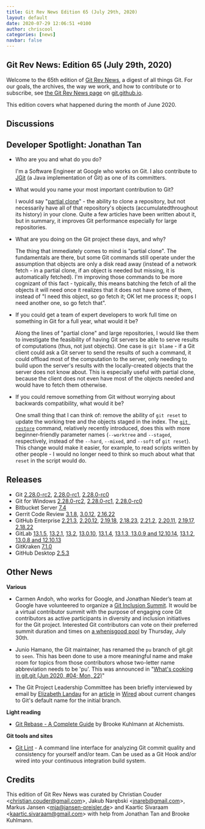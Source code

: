 ```yaml
---
title: Git Rev News Edition 65 (July 29th, 2020)
layout: default
date: 2020-07-29 12:06:51 +0100
author: chriscool
categories: [news]
navbar: false
---
```


## Git Rev News: Edition 65 (July 29th, 2020)

Welcome to the 65th edition of [Git Rev News](https://git.github.io/rev_news/rev_news/),
a digest of all things Git. For our goals, the archives, the way we work, and how to contribute or to
subscribe, see [the Git Rev News page](https://git.github.io/rev_news/rev_news/) on [git.github.io](http://git.github.io).

This edition covers what happened during the month of June 2020.

## Discussions

<!---
### General
-->

<!---
### Reviews
-->

<!---
### Support
-->

## Developer Spotlight: Jonathan Tan

* Who are you and what do you do?

  I'm a Software Engineer at Google who works on Git. I also contribute
  to [JGit](https://www.eclipse.org/jgit/) (a Java implementation of Git) as one of its committers.

* What would you name your most important contribution to Git?

  I would say "[partial clone](https://git-scm.com/docs/partial-clone)" - the
  ability to clone a repository, but not necessarily have all of
  that repository's objects (accumulatedthroughout its history) in
  your clone. Quite a few articles have been written about it, but in
  summary, it improves Git performance especially for large repositories.

* What are you doing on the Git project these days, and why?

  The thing that immediately comes to mind is "partial clone".  The
  fundamentals are there, but some Git commands still operate under the
  assumption that objects are only a disk read away (instead of a
  network fetch - in a partial clone, if an object is needed but
  missing, it is automatically fetched). I'm improving those commands to
  be more cognizant of this fact - typically, this means batching the
  fetch of all the objects it will need once it realizes that it does
  not have some of them, instead of "I need this object, so go fetch it;
  OK let me process it; oops I need another one, so go fetch that".

* If you could get a team of expert developers to work full time on
  something in Git for a full year, what would it be?

  Along the lines of "partial clone" and large repositories, I would
  like them to investigate the feasibility of having Git servers be able
  to serve results of computations (thus, not just objects). One case is
  `git blame` - if a Git client could ask a Git server to send the
  results of such a command, it could offload most of the computation to
  the server, only needing to build upon the server's results with the
  locally-created objects that the server does not know about. This is
  especially useful with partial clone, because the client does not even
  have most of the objects needed and would have to fetch them
  otherwise.

* If you could remove something from Git without worrying about
  backwards compatibility, what would it be?

  One small thing that I can think of: remove the ability of `git reset`
  to update the working tree and the objects staged in the index. The
  [`git restore`](https://git-scm.com/docs/git-restore) command,
  relatively recently introduced, does this with more beginner-friendly
  parameter names (`--worktree` and `--staged`, respectively, instead of
  the `--hard`, `--mixed`, and `--soft` of `git reset`). This change
  would make it easier, for example, to read scripts written by other
  people - I would no longer need to think so much about what that
  `reset` in the script would do.

## Releases

+ Git [2.28.0-rc2](https://public-inbox.org/git/xmqqblk75uel.fsf@gitster.c.googlers.com/),
[2.28.0-rc1](https://public-inbox.org/git/xmqqv9ildh46.fsf@gitster.c.googlers.com/),
[2.28.0-rc0](https://public-inbox.org/git/xmqqh7ugwen6.fsf@gitster.c.googlers.com/)
+ Git for Windows [2.28.0-rc2](https://public-inbox.org/git/20200722195905.6540-1-johannes.schindelin@gmx.de),
[2.28.0-rc1](https://public-inbox.org/git/20200718011007.6808-1-johannes.schindelin@gmx.de),
[2.28.0-rc0](https://public-inbox.org/git/20200710135935.6416-1-johannes.schindelin@gmx.de)
+ Bitbucket Server [7.4](https://confluence.atlassian.com/bitbucketserver/bitbucket-server-release-notes-872139866.html)
+ Gerrit Code Review [3.1.8](https://www.gerritcodereview.com/3.1.html#318),
[3.0.12](https://www.gerritcodereview.com/3.0.html#3012),
[2.16.22](https://www.gerritcodereview.com/2.16.html#21622)
+ GitHub Enterprise [2.21.3](https://enterprise.github.com/releases/2.21.3/notes),
[2.20.12](https://enterprise.github.com/releases/2.20.12/notes),
[2.19.18](https://enterprise.github.com/releases/2.19.18/notes),
[2.18.23](https://enterprise.github.com/releases/2.18.23/notes),
[2.21.2](https://enterprise.github.com/releases/2.21.2/notes),
[2.20.11](https://enterprise.github.com/releases/2.20.11/notes),
[2.19.17](https://enterprise.github.com/releases/2.19.17/notes),
[2.18.22](https://enterprise.github.com/releases/2.18.22/notes)
+ GitLab [13.1.5](https://about.gitlab.com/releases/2020/07/24/gitlab-13-1-5-released/),
[13.2.1](https://about.gitlab.com/releases/2020/07/24/gitlab-13-2-1-released/),
[13.2](https://about.gitlab.com/releases/2020/07/22/gitlab-13-2-released/),
[13.0.10](https://about.gitlab.com/releases/2020/07/09/gitlab-13-0-10-released/),
[13.1.4](https://about.gitlab.com/releases/2020/07/09/gitlab-13-1-4-released/),
[13.1.3, 13.0.9 and 12.10.14](https://about.gitlab.com/releases/2020/07/06/critical-security-release-gitlab-13-1-3-released/),
[13.1.2, 13.0.8 and 12.10.13](https://about.gitlab.com/releases/2020/07/01/security-release-13-1-2-release/)
+ GitKraken [7.1.0](https://support.gitkraken.com/release-notes/current)
+ GitHub Desktop [2.5.3](https://desktop.github.com/release-notes/)

## Other News

__Various__

* Carmen Andoh, who works for Google, and Jonathan Nieder’s team at
  Google have volunteered to organize a
  [Git Inclusion Summit](https://lore.kernel.org/git/CA+TwhoKBYwUKmtQTyiocPWJD=KeZQryS+6Q8JKxKgLEy0qJwAw@mail.gmail.com/).
  It would be a virtual contributor summit with the purpose of
  engaging core Git contributors as active participants in diversity
  and inclusion initiatives for the Git project. Interested Git
  contributors can vote on their preferred summit duration and times
  on [a whenisgood pool](http://whenisgood.net/9z2diyy) by Thursday,
  July 30th.

* Junio Hamano, the Git maintainer, has renamed the `pu` branch of
  git.git to `seen`. This has been done to use a more meaningful name
  and make room for topics from those contributors whose two-letter
  name abbreviation needs to be 'pu'. This was announced in
  "[What's cooking in git.git (Jun 2020, #04; Mon, 22)](https://public-inbox.org/git/xmqqimfid2l1.fsf@gitster.c.googlers.com)"

* The Git Project Leadership Committee has been briefly interviewed by
  email by [Elizabeth Landau](https://en.wikipedia.org/wiki/Elizabeth_Landau)
  for an [article](https://www.wired.com/story/tech-confronts-use-labels-master-slave/)
  in [Wired](https://www.wired.com/) about current changes to Git's
  default name for the initial branch.

__Light reading__

* [Git Rebase - A Complete Guide](https://www.alchemists.io/articles/git_rebase) by Brooke Kuhlmann at Alchemists.

__Git tools and sites__

* [Git Lint](https://www.alchemists.io/projects/git-lint) - A command line interface for analyzing Git commit quality and consistency for yourself and/or team. Can be used as a Git Hook and/or wired into your continuous integration build system.

## Credits

This edition of Git Rev News was curated by
Christian Couder &lt;<christian.couder@gmail.com>&gt;,
Jakub Narębski &lt;<jnareb@gmail.com>&gt;,
Markus Jansen &lt;<mja@jansen-preisler.de>&gt; and
Kaartic Sivaraam &lt;<kaartic.sivaraam@gmail.com>&gt;
with help from Jonathan Tan and Brooke Kuhlmann.
